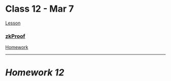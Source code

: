 # Class 12 - Mar 7

[Lesson](./Lesson12.pdf)

### [zkProof](https://zkproof.org/)

[Homework](./Homework12.pdf)

---

# **_Homework 12_**
